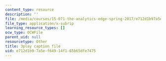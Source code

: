 ```yaml
---
content_type: resource
description: ''
file: /media/courses/15-071-the-analytics-edge-spring-2017/e712d1b97a5ef64914f165b65dfe7475_qhOVXxNXAug.srt
file_type: application/x-subrip
learning_resource_types: []
ocw_type: OCWFile
parent_uid: null
resourcetype: Other
title: 3play caption file
uid: e712d1b9-7a5e-f649-14f1-65b65dfe7475
---
```

